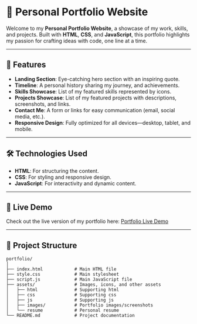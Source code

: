 # 🚀 Personal Portfolio Website

Welcome to my **Personal Portfolio Website**, a showcase of my work, skills, and projects. Built with **HTML**, **CSS**, and **JavaScript**, this portfolio highlights my passion for crafting ideas with code, one line at a time.

---

## 🌟 Features

- **Landing Section**: Eye-catching hero section with an inspiring quote.
- **Timeline**: A personal history sharing my journey, and achievements.
- **Skills Showcase**: List of my featured skills represented by icons.
- **Projects Showcase**: List of my featured projects with descriptions, screenshots, and links.
- **Contact Me**: A form or links for easy communication (email, social media, etc.).
- **Responsive Design**: Fully optimized for all devices—desktop, tablet, and mobile.

---

## 🛠️ Technologies Used

- **HTML**: For structuring the content.
- **CSS**: For styling and responsive design.
- **JavaScript**: For interactivity and dynamic content.

---

## 🎨 Live Demo

Check out the live version of my portfolio here: [Portfolio Live Demo](#)  

---

## 📂 Project Structure

```plaintext
portfolio/
│
├── index.html            # Main HTML file
├── style.css             # Main stylesheet
├── script.js             # Main JavaScript file
├── assets/               # Images, icons, and other assets
│   ├── html              # Supporting html
│   ├── css               # Supporting css
│   ├── js                # Supporting js
│   ├── images/           # Portfolio images/screenshots
│   └── resume            # Personal resume
└── README.md             # Project documentation
